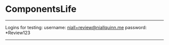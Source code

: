# ComponentsLife   

-----

Logins for testing:
username: niall+review@niallquinn.me
password: *Review123

-----




